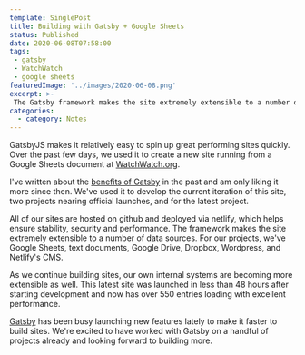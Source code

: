 ```yaml
---
template: SinglePost
title: Building with Gatsby + Google Sheets
status: Published
date: 2020-06-08T07:58:00
tags:
 - gatsby
 - WatchWatch
 - google sheets
featuredImage: '../images/2020-06-08.png'
excerpt: >-
 The Gatsby framework makes the site extremely extensible to a number of data sources. As we continue building sites, our own internal systems are becoming more extensible as well. This latest site was launched in less than 48 hours after starting development and now has over 550 entries loading with excellent performance.
categories:
  - category: Notes
---
```

GatsbyJS makes it relatively easy to spin up great performing sites quickly. Over the past few days, we used it to create a new site running from a Google Sheets document at [WatchWatch.org](http://watchwatch.org/).

I've written about the [benefits of Gatsby](https://ecomloop.com/posts/built-with-gatsby/) in the past and am only liking it more since then. We've used it to develop the current iteration of this site, two projects nearing official launches, and for the latest project.

All of our sites are hosted on github and deployed via netlify, which helps ensure stability, security and performance. The framework makes the site extremely extensible to a number of data sources. For our projects, we've Google Sheets, text documents, Google Drive, Dropbox, Wordpress, and Netlify's CMS.

As we continue building sites, our own internal systems are becoming more extensible as well. This latest site was launched in less than 48 hours after starting development and now has over 550 entries loading with excellent performance.

[Gatsby](gatsbyjs.org) has been busy launching new features lately to make it faster to build sites. We're excited to have worked with Gatsby on a handful of projects already and looking forward to building more.
